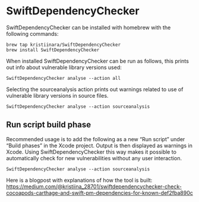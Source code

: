 # SwiftDependencyChecker

SwiftDependencyChecker can be installed with homebrew with the following commands:
    
    brew tap kristiinara/SwiftDependencyChecker
    brew install SwiftDependencyChecker
   
When installed SwiftDependencyChecker can be run as follows, this prints out info about vulnerable library versions used:
    
    SwiftDependencyChecker analyse --action all

Selecting the sourceanalysis action prints out warnings related to use of vulnerable library versions in source files.

    SwiftDependencyChecker analyse --action sourceanalysis

## Run script build phase
Recommended usage is to add the following as a new “Run script” under “Build phases” in the Xcode project. Output is then displayed as warnings in Xcode. Using SwiftDependencyChecker this way makes it possible to automatically check for new vulnerabilities without any user interaction.
   
    SwiftDependencyChecker analyse --action sourceanalysis
    
Here is a blogpost with explanations of how the tool is built: https://medium.com/@kristiina_28701/swiftdependencychecker-check-cocoapods-carthage-and-swift-pm-dependencies-for-known-def2fba890c 
